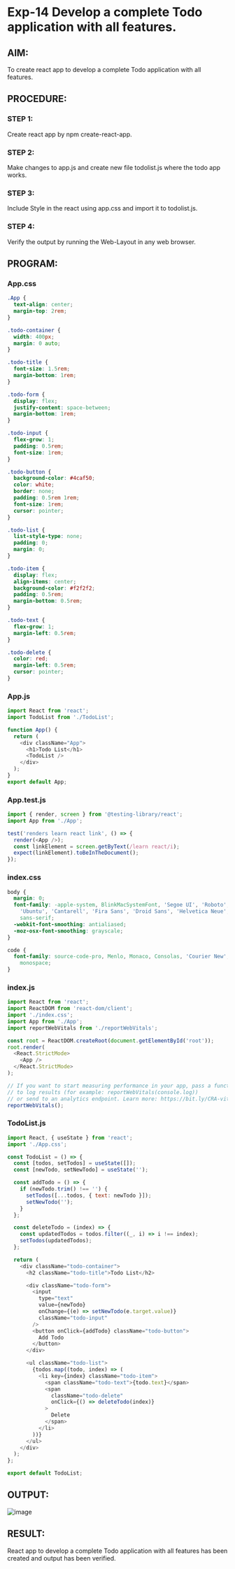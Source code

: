 # Exp-14 Develop a complete Todo application with all features.
## AIM:
To create react app to develop a complete Todo application with all features.
## PROCEDURE:
### STEP 1:
Create react app by npm create-react-app.
### STEP 2:
Make changes to app.js and create new file todolist.js where the todo app works.
### STEP 3:
Include Style in the react using app.css and import it to todolist.js.
### STEP 4:
Verify the output by running the Web-Layout in any web browser. 
## PROGRAM:
### App.css
```css
.App {
  text-align: center;
  margin-top: 2rem;
}

.todo-container {
  width: 400px;
  margin: 0 auto;
}

.todo-title {
  font-size: 1.5rem;
  margin-bottom: 1rem;
}

.todo-form {
  display: flex;
  justify-content: space-between;
  margin-bottom: 1rem;
}

.todo-input {
  flex-grow: 1;
  padding: 0.5rem;
  font-size: 1rem;
}

.todo-button {
  background-color: #4caf50;
  color: white;
  border: none;
  padding: 0.5rem 1rem;
  font-size: 1rem;
  cursor: pointer;
}

.todo-list {
  list-style-type: none;
  padding: 0;
  margin: 0;
}

.todo-item {
  display: flex;
  align-items: center;
  background-color: #f2f2f2;
  padding: 0.5rem;
  margin-bottom: 0.5rem;
}

.todo-text {
  flex-grow: 1;
  margin-left: 0.5rem;
}

.todo-delete {
  color: red;
  margin-left: 0.5rem;
  cursor: pointer;
}
```
### App.js
```js
import React from 'react';
import TodoList from './TodoList';

function App() {
  return (
    <div className="App">
      <h1>Todo List</h1>
      <TodoList />
    </div>
  );
}
export default App;
```
### App.test.js
```js
import { render, screen } from '@testing-library/react';
import App from './App';

test('renders learn react link', () => {
  render(<App />);
  const linkElement = screen.getByText(/learn react/i);
  expect(linkElement).toBeInTheDocument();
});
```
### index.css
```css
body {
  margin: 0;
  font-family: -apple-system, BlinkMacSystemFont, 'Segoe UI', 'Roboto', 'Oxygen',
    'Ubuntu', 'Cantarell', 'Fira Sans', 'Droid Sans', 'Helvetica Neue',
    sans-serif;
  -webkit-font-smoothing: antialiased;
  -moz-osx-font-smoothing: grayscale;
}

code {
  font-family: source-code-pro, Menlo, Monaco, Consolas, 'Courier New',
    monospace;
}
```
### index.js
```js
import React from 'react';
import ReactDOM from 'react-dom/client';
import './index.css';
import App from './App';
import reportWebVitals from './reportWebVitals';

const root = ReactDOM.createRoot(document.getElementById('root'));
root.render(
  <React.StrictMode>
    <App />
  </React.StrictMode>
);

// If you want to start measuring performance in your app, pass a function
// to log results (for example: reportWebVitals(console.log))
// or send to an analytics endpoint. Learn more: https://bit.ly/CRA-vitals
reportWebVitals();
```
### TodoList.js
```js
import React, { useState } from 'react';
import './App.css';

const TodoList = () => {
  const [todos, setTodos] = useState([]);
  const [newTodo, setNewTodo] = useState('');

  const addTodo = () => {
    if (newTodo.trim() !== '') {
      setTodos([...todos, { text: newTodo }]);
      setNewTodo('');
    }
  };

  const deleteTodo = (index) => {
    const updatedTodos = todos.filter((_, i) => i !== index);
    setTodos(updatedTodos);
  };

  return (
    <div className="todo-container">
      <h2 className="todo-title">Todo List</h2>

      <div className="todo-form">
        <input
          type="text"
          value={newTodo}
          onChange={(e) => setNewTodo(e.target.value)}
          className="todo-input"
        />
        <button onClick={addTodo} className="todo-button">
          Add Todo
        </button>
      </div>

      <ul className="todo-list">
        {todos.map((todo, index) => (
          <li key={index} className="todo-item">
            <span className="todo-text">{todo.text}</span>
            <span
              className="todo-delete"
              onClick={() => deleteTodo(index)}
            >
              Delete
            </span>
          </li>
        ))}
      </ul>
    </div>
  );
};

export default TodoList;
```
## OUTPUT:
![image](https://github.com/Bharath745/19AI545-Ex-05/assets/94508354/b4c350b3-f31c-40b8-9796-726a25d36de8)

## RESULT:
React app to develop a complete Todo application with all features has been created and output has been verified.
